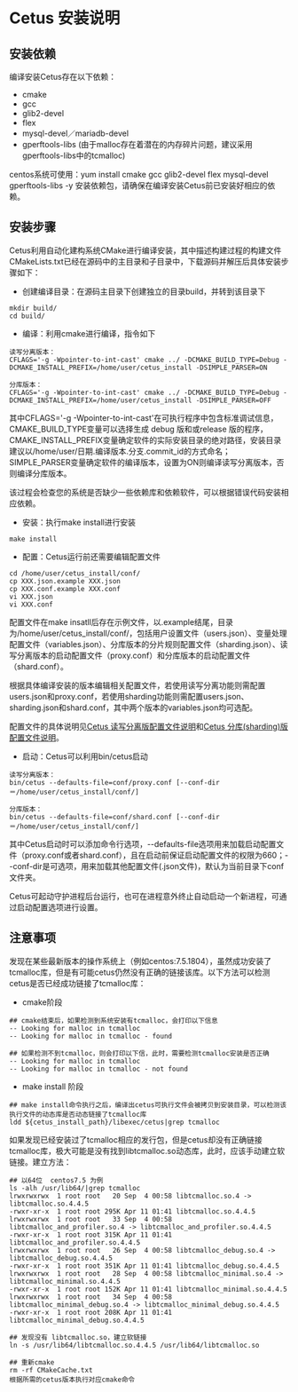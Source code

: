 # Cetus 安装说明

## 安装依赖

编译安装Cetus存在以下依赖：

- cmake
- gcc
- glib2-devel
- flex
- mysql-devel／mariadb-devel
- gperftools-libs (由于malloc存在着潜在的内存碎片问题，建议采用gperftools-libs中的tcmalloc)

centos系统可使用：yum install cmake gcc glib2-devel flex mysql-devel gperftools-libs -y 安装依赖包，请确保在编译安装Cetus前已安装好相应的依赖。

## 安装步骤

Cetus利用自动化建构系统CMake进行编译安装，其中描述构建过程的构建文件CMakeLists.txt已经在源码中的主目录和子目录中，下载源码并解压后具体安装步骤如下：

- 创建编译目录：在源码主目录下创建独立的目录build，并转到该目录下

```
mkdir build/
cd build/
```

- 编译：利用cmake进行编译，指令如下

```
读写分离版本：
CFLAGS='-g -Wpointer-to-int-cast' cmake ../ -DCMAKE_BUILD_TYPE=Debug -DCMAKE_INSTALL_PREFIX=/home/user/cetus_install -DSIMPLE_PARSER=ON

分库版本：
CFLAGS='-g -Wpointer-to-int-cast' cmake ../ -DCMAKE_BUILD_TYPE=Debug -DCMAKE_INSTALL_PREFIX=/home/user/cetus_install -DSIMPLE_PARSER=OFF

```

其中CFLAGS='-g -Wpointer-to-int-cast'在可执行程序中包含标准调试信息，CMAKE_BUILD_TYPE变量可以选择生成 debug 版和或release 版的程序，CMAKE_INSTALL_PREFIX变量确定软件的实际安装目录的绝对路径，安装目录建议以/home/user/日期.编译版本.分支.commit_id的方式命名；SIMPLE_PARSER变量确定软件的编译版本，设置为ON则编译读写分离版本，否则编译分库版本。

该过程会检查您的系统是否缺少一些依赖库和依赖软件，可以根据错误代码安装相应依赖。

- 安装：执行make install进行安装

```
make install
```

- 配置：Cetus运行前还需要编辑配置文件

```
cd /home/user/cetus_install/conf/
cp XXX.json.example XXX.json
cp XXX.conf.example XXX.conf
vi XXX.json
vi XXX.conf
```

配置文件在make insatll后存在示例文件，以.example结尾，目录为/home/user/cetus_install/conf/，包括用户设置文件（users.json）、变量处理配置文件（variables.json）、分库版本的分片规则配置文件（sharding.json）、读写分离版本的启动配置文件（proxy.conf）和分库版本的启动配置文件（shard.conf）。

根据具体编译安装的版本编辑相关配置文件，若使用读写分离功能则需配置users.json和proxy.conf，若使用sharding功能则需配置users.json、sharding.json和shard.conf，其中两个版本的variables.json均可选配。

配置文件的具体说明见[Cetus 读写分离版配置文件说明](https://github.com/Lede-Inc/cetus/blob/master/doc/cetus-rw-profile.md)和[Cetus 分库(sharding)版配置文件说明](https://github.com/Lede-Inc/cetus/blob/master/doc/cetus-shard-profile.md)。

- 启动：Cetus可以利用bin/cetus启动

```
读写分离版本：
bin/cetus --defaults-file=conf/proxy.conf [--conf-dir＝/home/user/cetus_install/conf/]

分库版本：
bin/cetus --defaults-file=conf/shard.conf [--conf-dir＝/home/user/cetus_install/conf/]

```

其中Cetus启动时可以添加命令行选项，--defaults-file选项用来加载启动配置文件（proxy.conf或者shard.conf），且在启动前保证启动配置文件的权限为660；--conf-dir是可选项，用来加载其他配置文件(.json文件)，默认为当前目录下conf文件夹。

Cetus可起动守护进程后台运行，也可在进程意外终止自动启动一个新进程，可通过启动配置选项进行设置。

## 注意事项

发现在某些最新版本的操作系统上（例如centos:7.5.1804），虽然成功安装了tcmalloc库，但是有可能cetus仍然没有正确的链接该库。以下方法可以检测cetus是否已经成功链接了tcmalloc库：

- cmake阶段

```
## cmake结束后，如果检测到系统安装有tcmalloc，会打印以下信息
-- Looking for malloc in tcmalloc
-- Looking for malloc in tcmalloc - found

## 如果检测不到tcmalloc，则会打印以下信，此时，需要检测tcmalloc安装是否正确
-- Looking for malloc in tcmalloc
-- Looking for malloc in tcmalloc - not found
```

- make install 阶段

```
## make install命令执行之后，编译出cetus可执行文件会被拷贝到安装目录，可以检测该执行文件的动态库是否动态链接了tcmalloc库
ldd ${cetus_install_path}/libexec/cetus|grep tcmalloc
```

如果发现已经安装过了tcmalloc相应的发行包，但是cetus却没有正确链接tcmalloc库，极大可能是没有找到libtcmalloc.so动态库，此时，应该手动建立软链接。建立方法：

```
## 以64位  centos7.5 为例
ls -alh /usr/lib64/|grep tcmalloc
lrwxrwxrwx  1 root root   20 Sep  4 00:58 libtcmalloc.so.4 -> libtcmalloc.so.4.4.5
-rwxr-xr-x  1 root root 295K Apr 11 01:41 libtcmalloc.so.4.4.5
lrwxrwxrwx  1 root root   33 Sep  4 00:58 libtcmalloc_and_profiler.so.4 -> libtcmalloc_and_profiler.so.4.4.5
-rwxr-xr-x  1 root root 315K Apr 11 01:41 libtcmalloc_and_profiler.so.4.4.5
lrwxrwxrwx  1 root root   26 Sep  4 00:58 libtcmalloc_debug.so.4 -> libtcmalloc_debug.so.4.4.5
-rwxr-xr-x  1 root root 351K Apr 11 01:41 libtcmalloc_debug.so.4.4.5
lrwxrwxrwx  1 root root   28 Sep  4 00:58 libtcmalloc_minimal.so.4 -> libtcmalloc_minimal.so.4.4.5
-rwxr-xr-x  1 root root 152K Apr 11 01:41 libtcmalloc_minimal.so.4.4.5
lrwxrwxrwx  1 root root   34 Sep  4 00:58 libtcmalloc_minimal_debug.so.4 -> libtcmalloc_minimal_debug.so.4.4.5
-rwxr-xr-x  1 root root 208K Apr 11 01:41 libtcmalloc_minimal_debug.so.4.4.5

## 发现没有 libtcmalloc.so，建立软链接
ln -s /usr/lib64/libtcmalloc.so.4.4.5 /usr/lib64/libtcmalloc.so

## 重新cmake
rm -rf CMakeCache.txt
根据所需的cetus版本执行对应cmake命令
```
